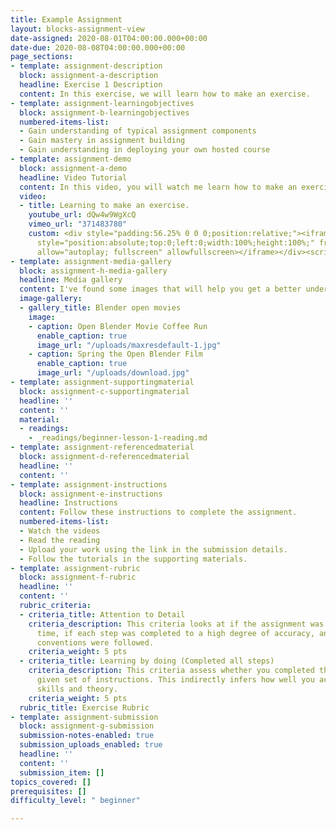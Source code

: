 ```yaml
---
title: Example Assignment
layout: blocks-assignment-view
date-assigned: 2020-08-01T04:00:00.000+00:00
date-due: 2020-08-08T04:00:00.000+00:00
page_sections:
- template: assignment-description
  block: assignment-a-description
  headline: Exercise 1 Description
  content: In this exercise, we will learn how to make an exercise.
- template: assignment-learningobjectives
  block: assignment-b-learningobjectives
  numbered-items-list:
  - Gain understanding of typical assignment components
  - Gain mastery in assignment building
  - Gain understanding in deploying your own hosted course
- template: assignment-demo
  block: assignment-a-demo
  headline: Video Tutorial
  content: In this video, you will watch me learn how to make an exercise.
  video:
  - title: Learning to make an exercise.
    youtube_url: dQw4w9WgXcQ
    vimeo_url: "371483780"
    custom: <div style="padding:56.25% 0 0 0;position:relative;"><iframe src="https://player.vimeo.com/video/371483780?title=0&byline=0&portrait=0"
      style="position:absolute;top:0;left:0;width:100%;height:100%;" frameborder="0"
      allow="autoplay; fullscreen" allowfullscreen></iframe></div><script src="https://player.vimeo.com/api/player.js"></script>
- template: assignment-media-gallery
  block: assignment-h-media-gallery
  headline: Media gallery
  content: I've found some images that will help you get a better understanding.
  image-gallery:
  - gallery_title: Blender open movies
    image:
    - caption: Open Blender Movie Coffee Run
      enable_caption: true
      image_url: "/uploads/maxresdefault-1.jpg"
    - caption: Spring the Open Blender Film
      enable_caption: true
      image_url: "/uploads/download.jpg"
- template: assignment-supportingmaterial
  block: assignment-c-supportingmaterial
  headline: ''
  content: ''
  material:
  - readings:
    - _readings/beginner-lesson-1-reading.md
- template: assignment-referencedmaterial
  block: assignment-d-referencedmaterial
  headline: ''
  content: ''
- template: assignment-instructions
  block: assignment-e-instructions
  headline: Instructions
  content: Follow these instructions to complete the assignment.
  numbered-items-list:
  - Watch the videos
  - Read the reading
  - Upload your work using the link in the submission details.
  - Follow the tutorials in the supporting materials.
- template: assignment-rubric
  block: assignment-f-rubric
  headline: ''
  content: ''
  rubric_criteria:
  - criteria_title: Attention to Detail
    criteria_description: This criteria looks at if the assignment was submitted on
      time, if each step was completed to a high degree of accuracy, and if file naming
      conventions were followed.
    criteria_weight: 5 pts
  - criteria_title: Learning by doing (Completed all steps)
    criteria_description: This criteria assess whether you completed the assignment's
      given set of instructions. This indirectly infers how well you acquired foundational
      skills and theory.
    criteria_weight: 5 pts
  rubric_title: Exercise Rubric
- template: assignment-submission
  block: assignment-g-submission
  submission-notes-enabled: true
  submission_uploads_enabled: true
  headline: ''
  content: ''
  submission_item: []
topics_covered: []
prerequisites: []
difficulty_level: " beginner"

---
```

